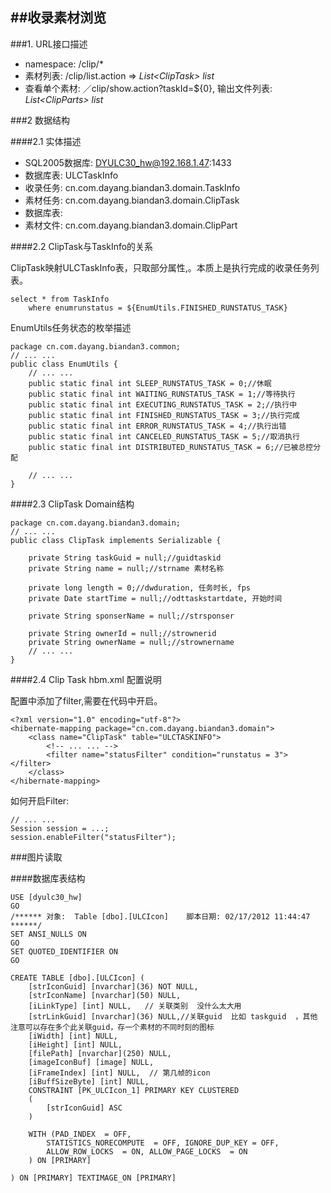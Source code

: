 ##收录素材浏览
---

###1. URL接口描述	

* namespace: /clip/*
* 素材列表: /clip/list.action => _List&lt;ClipTask&gt; list_
* 查看单个素材: ／clip/show.action?taskId=${0}, 输出文件列表: _List&lt;ClipParts&gt; list_


###2 数据结构

####2.1 实体描述

* SQL2005数据库: DYULC30_hw@192.168.1.47:1433
* 数据库表: ULCTaskInfo
* 收录任务: cn.com.dayang.biandan3.domain.TaskInfo
* 素材任务: cn.com.dayang.biandan3.domain.ClipTask
* 数据库表: 
* 素材文件: cn.com.dayang.biandan3.domain.ClipPart 

####2.2 ClipTask与TaskInfo的关系	

ClipTask映射ULCTaskInfo表，只取部分属性,。本质上是执行完成的收录任务列表。	
	
	select * from TaskInfo 
		where enumrunstatus = ${EnumUtils.FINISHED_RUNSTATUS_TASK}	
		
EnumUtils任务状态的枚举描述
	
	package cn.com.dayang.biandan3.common;	
	// ... ...
	public class EnumUtils {
		// ... ...
		public static final int SLEEP_RUNSTATUS_TASK = 0;//休眠
		public static final int WAITING_RUNSTATUS_TASK = 1;//等待执行
		public static final int EXECUTING_RUNSTATUS_TASK = 2;//执行中
		public static final int FINISHED_RUNSTATUS_TASK = 3;//执行完成
		public static final int ERROR_RUNSTATUS_TASK = 4;//执行出错
		public static final int CANCELED_RUNSTATUS_TASK = 5;//取消执行
		public static final int DISTRIBUTED_RUNSTATUS_TASK = 6;//已被总控分配
		
		// ... ...
	}	

####2.3 ClipTask Domain结构
	
	package cn.com.dayang.biandan3.domain;
	// ... ...
	public class ClipTask implements Serializable {
	
		private String taskGuid = null;//guidtaskid
		private String name = null;//strname 素材名称
	
		private long length = 0;//dwduration, 任务时长, fps
		private Date startTime = null;//odttaskstartdate, 开始时间
	
		private String sponserName = null;//strsponser
	
		private String ownerId = null;//strownerid
		private String ownerName = null;//strownername
		// ... ...
	}

####2.4 Clip Task hbm.xml 配置说明

配置中添加了filter,需要在代码中开启。

	<?xml version="1.0" encoding="utf-8"?>
	<hibernate-mapping package="cn.com.dayang.biandan3.domain">
		<class name="ClipTask" table="ULCTASKINFO">
			<!-- ... ... -->
			<filter name="statusFilter" condition="runstatus = 3"></filter>
		</class>
	</hibernate-mapping>	
	
如何开启Filter:	
	
	// ... ...
	Session session = ...;
	session.enableFilter("statusFilter");	


###图片读取

####数据库表结构
	
	USE [dyulc30_hw]
	GO
	/****** 对象:  Table [dbo].[ULCIcon]    脚本日期: 02/17/2012 11:44:47 ******/
	SET ANSI_NULLS ON
	GO
	SET QUOTED_IDENTIFIER ON
	GO
	
	CREATE TABLE [dbo].[ULCIcon] (
		[strIconGuid] [nvarchar](36) NOT NULL,
		[strIconName] [nvarchar](50) NULL,
		[iLinkType] [int] NULL,   // 关联类别  没什么太大用		
		[strLinkGuid] [nvarchar](36) NULL,//关联guid  比如 taskguid  ，其他    注意可以存在多个此关联guid，存一个素材的不同时刻的图标
		[iWidth] [int] NULL,
		[iHeight] [int] NULL,
		[filePath] [nvarchar](250) NULL,
		[imageIconBuf] [image] NULL,
		[iFrameIndex] [int] NULL,  // 第几帧的icon   
		[iBuffSizeByte] [int] NULL,
	 	CONSTRAINT [PK_ULCIcon_1] PRIMARY KEY CLUSTERED 
		(
			[strIconGuid] ASC
		)
		
		WITH (PAD_INDEX  = OFF, 
			STATISTICS_NORECOMPUTE  = OFF, IGNORE_DUP_KEY = OFF, 
			ALLOW_ROW_LOCKS  = ON, ALLOW_PAGE_LOCKS  = ON
		) ON [PRIMARY]
		
	) ON [PRIMARY] TEXTIMAGE_ON [PRIMARY]
